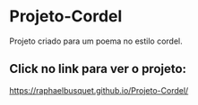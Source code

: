 # Projeto-Cordel
 Projeto criado para um poema no estilo cordel.

## Click no link para ver o projeto:
https://raphaelbusquet.github.io/Projeto-Cordel/
